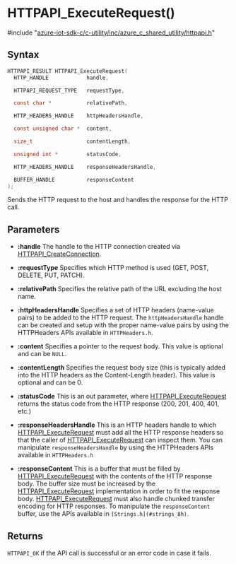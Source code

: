 # HTTPAPI_ExecuteRequest()

\#include "[azure-iot-sdk-c/c-utility/inc/azure_c_shared_utility/httpapi.h](../iot-c-ref-httpapi-h.md)"  

## Syntax

```C
HTTPAPI_RESULT HTTPAPI_ExecuteRequest(
  HTTP_HANDLE            handle,

  HTTPAPI_REQUEST_TYPE   requestType,

  const char *           relativePath,

  HTTP_HEADERS_HANDLE    httpHeadersHandle,

  const unsigned char *  content,

  size_t                 contentLength,

  unsigned int *         statusCode,

  HTTP_HEADERS_HANDLE    responseHeadersHandle,

  BUFFER_HANDLE          responseContent
);
```

Sends the HTTP request to the host and handles the response for the HTTP call.

## Parameters
* **:handle** The handle to the HTTP connection created via [HTTPAPI_CreateConnection](#httpapi_8h_1a96629fdbe1b52a5357da60bb1248b174). 

* **:requestType** Specifies which HTTP method is used (GET, POST, DELETE, PUT, PATCH). 

* **:relativePath** Specifies the relative path of the URL excluding the host name. 

* **:httpHeadersHandle** Specifies a set of HTTP headers (name-value pairs) to be added to the HTTP request. The `httpHeadersHandle` handle can be created and setup with the proper name-value pairs by using the HTTPHeaders APIs available in `HTTPHeaders.h`. 

* **:content** Specifies a pointer to the request body. This value is optional and can be `NULL`. 

* **:contentLength** Specifies the request body size (this is typically added into the HTTP headers as the Content-Length header). This value is optional and can be 0. 

* **:statusCode** This is an out parameter, where [HTTPAPI_ExecuteRequest](#httpapi_8h_1afa60b8d96e73b2fe592b591208ef66b1) returns the status code from the HTTP response (200, 201, 400, 401, etc.) 

* **:responseHeadersHandle** This is an HTTP headers handle to which [HTTPAPI_ExecuteRequest](#httpapi_8h_1afa60b8d96e73b2fe592b591208ef66b1) must add all the HTTP response headers so that the caller of [HTTPAPI_ExecuteRequest](#httpapi_8h_1afa60b8d96e73b2fe592b591208ef66b1) can inspect them. You can manipulate `responseHeadersHandle` by using the HTTPHeaders APIs available in `HTTPHeaders.h`

* **:responseContent** This is a buffer that must be filled by [HTTPAPI_ExecuteRequest](#httpapi_8h_1afa60b8d96e73b2fe592b591208ef66b1) with the contents of the HTTP response body. The buffer size must be increased by the [HTTPAPI_ExecuteRequest](#httpapi_8h_1afa60b8d96e73b2fe592b591208ef66b1) implementation in order to fit the response body. [HTTPAPI_ExecuteRequest](#httpapi_8h_1afa60b8d96e73b2fe592b591208ef66b1) must also handle chunked transfer encoding for HTTP responses. To manipulate the `responseContent` buffer, use the APIs available in `[Strings.h](#strings_8h)`.

## Returns
`HTTPAPI_OK` if the API call is successful or an error code in case it fails.


